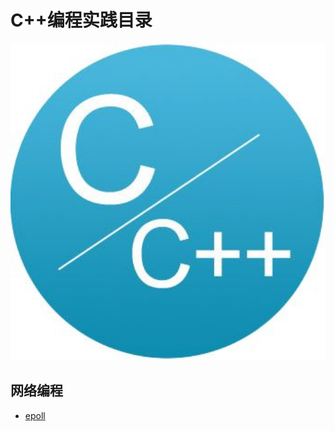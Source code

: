 # C++编程实践目录

<div align="center">
    <img src="https://github.com/xuanchengsunjin/Jim_note/blob/sandbox/resource/img/code/c++_logo.jpg" width="900px">
</div>


## 网络编程

- [epoll](https://github.com/xuanchengsunjin/Jim_note/blob/sandbox/note/C++/my_practice/epoll.md)